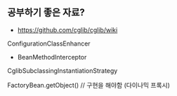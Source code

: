 ## 공부하기 좋은 자료?
- https://github.com/cglib/cglib/wiki

ConfigurationClassEnhancer
- BeanMethodInterceptor




CglibSubclassingInstantiationStrategy


FactoryBean.getObject() // 구현을 해야함
(다이나믹 프록시)